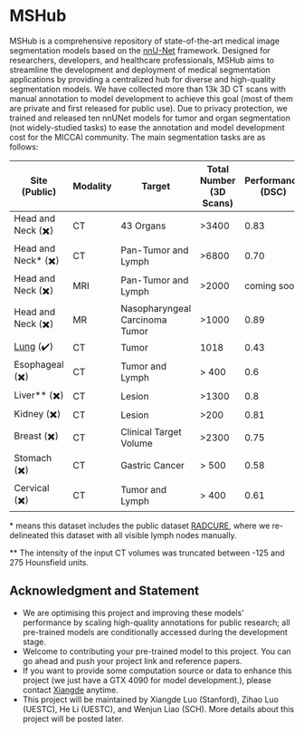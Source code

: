 # MSHub
MSHub is a comprehensive repository of state-of-the-art medical image segmentation models based on the [nnU-Net](https://github.com/MIC-DKFZ/nnUNet) framework. Designed for researchers, developers, and healthcare professionals, MSHub aims to streamline the development and deployment of medical segmentation applications by providing a centralized hub for diverse and high-quality segmentation models. We have collected more than 13k 3D CT scans with manual annotation to model development to achieve this goal (most of them are private and first released for public use). Due to privacy protection, we trained and released ten nnUNet models for tumor and organ segmentation (not widely-studied tasks) to ease the annotation and model development cost for the MICCAI community. The main segmentation tasks are as follows:

| **Site (Public)**        | **Modality** | **Target**       | **Total Number (3D Scans)** | **Performance (DSC)** | **Pre-trained model link** | **Reference** | 
|-----------------|--------------|------------------|-------------------------------|-----------------------|-------------------------------|-----------------------|
|  Head and Neck (✖️)  | CT           | 43 Organs        | >3400                       | 0.83                  |coming soon |[SegRap2023](https://arxiv.org/abs/2312.09576)|
|  Head and Neck* (✖️)  | CT           | Pan-Tumor and Lymph  | >6800                        |     0.70       | [nnunetv2](https://drive.google.com/drive/folders/11L-TP2rve55v2BM59wJGR6s81H11FLuL?usp=sharing)|[SegRap2023](https://arxiv.org/abs/2312.09576)&[RADCURE](https://www.cancerimagingarchive.net/collection/radcure)|
|  Head and Neck (✖️)  | MRI           | Pan-Tumor and Lymph  | >2000                        |     coming soon       | coming soon|coming soon|
|  Head and Neck (✖️)  | MR           | Nasopharyngeal Carcinoma Tumor  | >1000                        |     0.89       | [nnunetv1](https://drive.google.com/file/d/1gweae9uHaCRno1zKw_fhksYr_VDUaWg2/view?usp=drive_link)&[example](https://github.com/Luoxd1996/RobustNPC)|[GreenJournal](https://www.sciencedirect.com/science/article/pii/S016781402300018X)&[RedJournal](https://www.sciencedirect.com/science/article/pii/S0360301624036447)|
|  [Lung](https://www.cancerimagingarchive.net/collection/lidc-idri/) (✔️)  | CT           | Tumor | 1018                       |     0.43       | [nnunetv2](https://drive.google.com/drive/folders/1kTWSqD14M94HK6gf5N_t9wk0OydFz0Nf?usp=sharing)|[TCIA](https://www.cancerimagingarchive.net/collection/lidc-idri/)|
|  Esophageal (✖️)  | CT           | Tumor and Lymph  | > 400                        |     0.6       | [nnunetv2](https://drive.google.com/drive/folders/1f3i1sYpjMoqNLOTa4VXXGCWlKN8pP59n?usp=sharing)|coming soon|
|  Liver** (✖️)  | CT           | Lesion  | >1300                        |     0.8       | [nnunetv2](https://drive.google.com/drive/folders/15-vf6HHN37keZTDIr4KSoYd4tkvVpOqM?usp=sharing)|coming soon|
|  Kidney (✖️)  | CT           | Lesion  | >200                        |     0.81       | [nnunetv2](https://drive.google.com/drive/folders/1mgiZr5TTGB2ezrfObQl4qQJa1IgWr79w?usp=sharing)|coming soon|
|  Breast (✖️)  | CT           | Clinical Target Volume  | >2300                        |     0.75       | [nnunetv2](https://drive.google.com/drive/folders/1t5Afz5iLcanRVRUVqCy-hPIdJcMlSlXY?usp=drive_link)|coming soon|
|  Stomach (✖️)  | CT           | Gastric Cancer   | > 500                       |     0.58       | [nnunetv2](https://drive.google.com/drive/folders/1mrrCjC6BZ5bjnNCqd73mUk4ekRZnaTxE?usp=sharing)|coming soon|
|  Cervical (✖️)  | CT           | Tumor and Lymph   | > 400                       |     0.61       | [nnunetv2](https://drive.google.com/drive/folders/1t9go2EpuvWM4DZEfDG8d8n579w7yiPT2?usp=sharing)|coming soon|

\* means this dataset includes the public dataset [RADCURE](https://www.cancerimagingarchive.net/collection/radcure), where we re-delineated this dataset with all visible lymph nodes manually.

\** The intensity of the input CT volumes was truncated between -125 and 275 Hounsfield units.

## Acknowledgment and Statement
* We are optimising this project and improving these models' performance by scaling high-quality annotations for public research; all pre-trained models are conditionally accessed during the development stage.
* Welcome to contributing your pre-trained model to this project. You can go ahead and push your project link and reference papers.
* If you want to provide some computation source or data to enhance this project (we just have a GTX 4090 for model development.), please contact [Xiangde](https://luoxd1996.github.io) anytime.
* This project will be maintained by Xiangde Luo (Stanford), Zihao Luo (UESTC), He Li (UESTC), and Wenjun Liao (SCH). More details about this project will be posted later.
